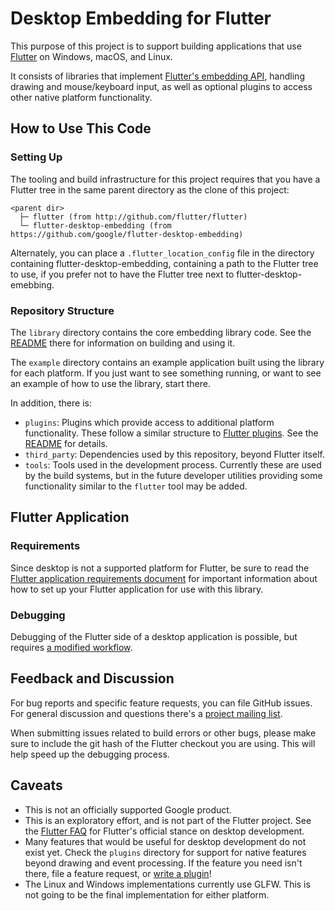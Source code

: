 # Desktop Embedding for Flutter

This purpose of this project is to support building
applications that use [Flutter](https://github.com/flutter/flutter)
on Windows, macOS, and Linux.

It consists of libraries that implement [Flutter's embedding
API](https://github.com/flutter/flutter/wiki/Custom-Flutter-Engine-Embedders),
handling drawing and mouse/keyboard input, as well as
optional plugins to access other native platform functionality.

## How to Use This Code

### Setting Up

The tooling and build infrastructure for this project requires that you have
a Flutter tree in the same parent directory as the clone of this project:

```
<parent dir>
  ├─ flutter (from http://github.com/flutter/flutter)
  └─ flutter-desktop-embedding (from https://github.com/google/flutter-desktop-embedding)
```

Alternately, you can place a `.flutter_location_config` file in the directory
containing flutter-desktop-embedding, containing a path to the Flutter tree to
use, if you prefer not to have the Flutter tree next to
flutter-desktop-emebbing.

### Repository Structure

The `library` directory contains the core embedding library code. See the
[README](library/README.md) there for information on building and using it.

The `example` directory contains an example application built using the library
for each platform. If you just want to see something running, or want to see
an example of how to use the library, start there.

In addition, there is:
* `plugins`: Plugins which provide access to additional platform functionality.
  These follow a similar structure to [Flutter
  plugins](https://flutter.io/developing-packages/). See the
  [README](plugins/README.md) for details.
* `third_party`: Dependencies used by this repository, beyond Flutter itself.
* `tools`: Tools used in the development process. Currently these are used
  by the build systems, but in the future developer utilities providing
  some functionality similar to the `flutter` tool may be added.

## Flutter Application

### Requirements

Since desktop is not a supported platform for Flutter, be sure to read the
[Flutter application requirements document](Flutter-Requirements.md) for
important information about how to set up your Flutter application for use
with this library.

### Debugging

Debugging of the Flutter side of a desktop application is possible, but requires
[a modified workflow](Debugging.md).

## Feedback and Discussion

For bug reports and specific feature requests, you can file GitHub issues. For
general discussion and questions there's a [project mailing
list](https://groups.google.com/forum/#!forum/flutter-desktop-embedding-dev).

When submitting issues related to build errors or other bugs, please make sure
to include the git hash of the Flutter checkout you are using. This will help
speed up the debugging process.

## Caveats

* This is not an officially supported Google product.
* This is an exploratory effort, and is not part of the Flutter project. See the
  [Flutter FAQ](https://flutter.io/faq/#can-i-use-flutter-to-build-desktop-apps)
  for Flutter's official stance on desktop development.
* Many features that would be useful for desktop development do not exist yet.
  Check the `plugins` directory for support for native features beyond drawing
  and event processing. If the feature you need isn't there, file a feature
  request, or [write a plugin](plugins/README.md#writing-your-own-plugins)!
* The Linux and Windows implementations currently use GLFW. This is not going
  to be the final implementation for either platform.
